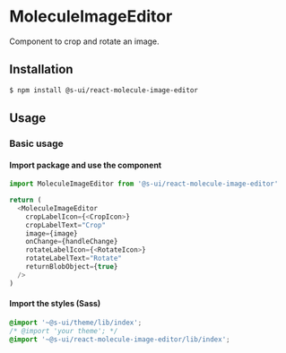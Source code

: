 # MoleculeImageEditor

Component to crop and rotate an image.

## Installation

```sh
$ npm install @s-ui/react-molecule-image-editor
```

## Usage

### Basic usage

#### Import package and use the component

```js
import MoleculeImageEditor from '@s-ui/react-molecule-image-editor'

return (
  <MoleculeImageEditor 
    cropLabelIcon={<CropIcon>}
    cropLabelText="Crop"
    image={image}
    onChange={handleChange}
    rotateLabelIcon={<RotateIcon>}
    rotateLabelText="Rotate"
    returnBlobObject={true}
  />
)
```

#### Import the styles (Sass)

```css
@import '~@s-ui/theme/lib/index';
/* @import 'your theme'; */
@import '~@s-ui/react-molecule-image-editor/lib/index';
```
